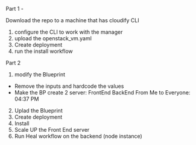 Part 1 - 

Download the repo to a machine that has cloudify CLI

1. configure the CLI to work with the manager
2. upload the openstack_vm.yaml
3. Create deployment
4. run the install workflow


 Part 2 
1. modify the Blueprint
- Remove the inputs and hardcode the values
- Make the BP create 2 server: FrontEnd BackEnd
From Me to Everyone:  04:37 PM
2. Uplad the Blueprint
3. Create deployment
4. Install
5. Scale UP the Front End server
6. Run Heal workflow on the backend (node instance)
